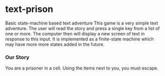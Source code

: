 # text-prison

Basic state-machine based text adventure
This game is a very simple text adventure. The user will read the story and press a single key from a list of one or more. The computer then will display a new screen of text in response to this input. It is implemented as a finite-state machine which may have more more states added in the future.

### Our Story ###
You are a prisoner in a cell. Using the items next to you, you must escape.
